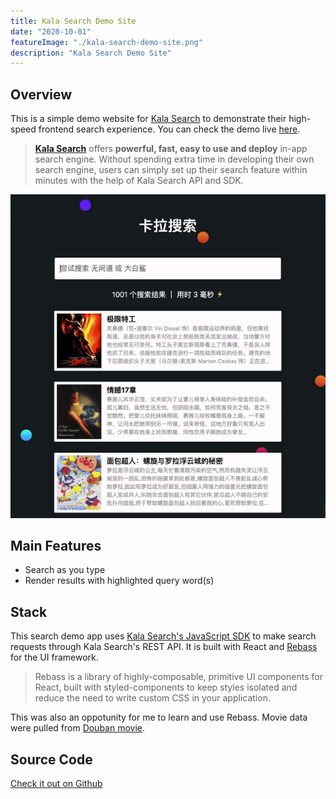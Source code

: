 ```yaml
---
title: Kala Search Demo Site
date: "2020-10-01"
featureImage: "./kala-search-demo-site.png"
description: "Kala Search Demo Site"
---
```


## Overview

This is a simple demo website for [Kala Search](https://kalasearch.cn/) to demonstrate their high-speed frontend search experience. You can check the demo live [here](https://mystifying-beaver-391564.netlify.app/).

> **[Kala Search](https://kalasearch.cn/)** offers **powerful, fast, easy to use and deploy** in-app search engine. Without spending extra time in developing their own search engine, users can simply set up their search feature within minutes with the help of Kala Search API and SDK.

![Kala Search Demo](./kala-search-demo.gif)

## Main Features
- Search as you type
- Render results with highlighted query word(s)

## Stack
This search demo app uses [Kala Search's JavaScript SDK](https://github.com/Kalasearch/kalasearch-javascript-sdk) to make search requests through Kala Search's REST API. It is built with React and [Rebass](https://rebassjs.org/) for the UI framework. 

>Rebass is a library of highly-composable, primitive UI components for React, built with styled-components to keep styles isolated and reduce the need to write custom CSS in your application.

This was also an oppotunity for me to learn and use Rebass. Movie data were pulled from [Douban movie](https://www.douban.com/).

## Source Code
[Check it out on Github](https://github.com/chrystal-lyu/douban_kalasearch)
